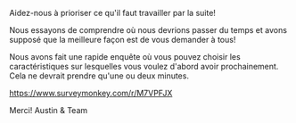 Aidez-nous à prioriser ce qu'il faut travailler par la suite!

Nous essayons de comprendre où nous devrions passer du temps et avons supposé que la meilleure façon est de vous demander à tous!

Nous avons fait une rapide enquête où vous pouvez choisir les caractéristiques sur lesquelles vous voulez d'abord avoir prochainement. Cela ne devrait prendre qu'une ou deux minutes.

https://www.surveymonkey.com/r/M7VPFJX

Merci! Austin & Team
